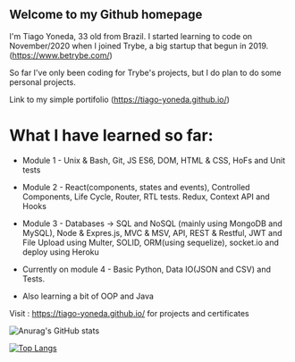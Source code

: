 ## Welcome to my Github homepage

I'm Tiago Yoneda, 33 old from Brazil.
I started learning to code on November/2020 when I joined Trybe, a big startup that begun in 2019. (https://www.betrybe.com/)

So far I've only been coding for Trybe's projects, but I do plan to do some personal projects.

Link to my simple portifolio (https://tiago-yoneda.github.io/)

# What I have learned so far:
 - Module 1 - Unix & Bash, Git, JS ES6, DOM, HTML & CSS, HoFs and Unit tests

 - Module 2 - React(components, states and events), Controlled Components, Life Cycle, Router, RTL tests. Redux, Context API and Hooks

 - Module 3 - Databases -> SQL and NoSQL (mainly using MongoDB and MySQL), Node & Expres.js, MVC & MSV, API, REST & Restful, JWT and File Upload using Multer, SOLID, ORM(using sequelize), socket.io and deploy using Heroku
 
 - Currently on module 4 - Basic Python, Data IO(JSON and CSV) and Tests.
 
 - Also learning a bit of OOP and Java

Visit : https://tiago-yoneda.github.io/ for projects and certificates

![Anurag's GitHub stats](https://github-readme-stats.vercel.app/api?username=tiago-yoneda&show_icons=true&theme=gotham)

[![Top Langs](https://github-readme-stats.vercel.app/api/top-langs/?username=tiago-yoneda)](https://github.com/tiago-yoneda/github-readme-stats)
<!--
**tiago-yoneda/tiago-yoneda** is a ✨ _special_ ✨ repository because its `README.md` (this file) appears on your GitHub profile.

Here are some ideas to get you started:

- 🔭 I’m currently working on ...
- 🌱 I’m currently learning ...
- 👯 I’m looking to collaborate on ...
- 🤔 I’m looking for help with ...
- 💬 Ask me about ...
- 📫 How to reach me: ...
- 😄 Pronouns: ...
- ⚡ Fun fact: ...
-->
